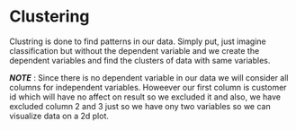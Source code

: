# Clustering

Clustring is done to find patterns in our data. Simply put, just imagine classification but without the dependent variable and we create the dependent variables and find the clusters of data with same variables.

***NOTE*** : Since there is no dependent variable in our data we will consider all columns for independent variables. Howeever our first column is customer id which will have no affect on result so we excluded it and also, we have excluded column 2 and 3 just so we have ony two variables so we can visualize data on a 2d plot.